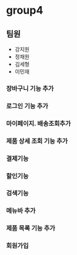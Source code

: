 # group4

## 팀원

- 강지원
- 정채원
- 김세형
- 이민재


### 장바구니 기능 추가

### 로그인 기능 추가

### 마이페이지. 배송조회추가

### 제품 상세 조회 기능 추가

### 결제기능

### 할인기능

### 검색기능

### 메뉴바 추가

### 제품 목록 기능 추가

### 회원가입


